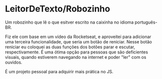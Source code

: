 # LeitorDeTexto/Robozinho
Um robozinho que lê o que esitver escrito na caixinha no idioma português-BR.

Fiz ele com base em um vídeo da Rocketseat, e aproveitei para adicionar uma terceira funcionalidade, que seria um botão de reniciar.
Nesse botão reniciar eu coloquei as duas funções dos botões parar e escutar, respectivamente.
É uma ótima opção para pessoas que são deficientes visuais, quando estiverem navegando na internet e poder "ler" com os ouvidos.

É um projeto pessoal para adquirir mais prática no JS.  
